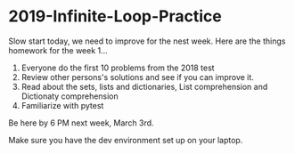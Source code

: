 # 2019-Infinite-Loop-Practice

Slow start today, we need to improve for the nest week. Here are the things homework for the week 1...

1. Everyone do the first 10 problems from the 2018 test
2. Review other persons's solutions and see if you can improve it.
3. Read about the sets, lists and dictionaries, List comprehension and Dictionaty comprehension
4. Familiarize with pytest

Be here by 6 PM next week, March 3rd.

Make sure you have the dev environment set up on your laptop.

